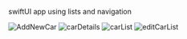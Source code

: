 swiftUI app using lists and navigation


![AddNewCar](https://user-images.githubusercontent.com/48647583/211518877-8fd6e483-468a-44b4-bc3e-a4589cb59907.png)
![carDetails](https://user-images.githubusercontent.com/48647583/211518884-d5451e1c-5e31-418f-a915-38f1c18cbd0c.png)
![carList](https://user-images.githubusercontent.com/48647583/211518893-bd2ce220-73d9-4cf3-8ecf-d74fe12e0574.png)
![editCarList](https://user-images.githubusercontent.com/48647583/211518906-5adcb675-9813-499b-9d5b-a81632a6c5dd.png)
